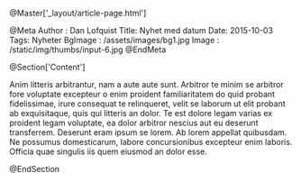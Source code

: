 @Master['_layout/article-page.html']

@Meta
Author : Dan Lofquist
Title: Nyhet med datum
Date: 2015-10-03
Tags: Nyheter
BgImage : /assets/images/bg1.jpg
Image : /static/img/thumbs/input-6.jpg
@EndMeta

@Section['Content']

Anim litteris arbitrantur, nam a aute aute sunt. Arbitror te minim se arbitror 
fore voluptate excepteur o enim proident familiaritatem do quid probant 
fidelissimae, irure consequat te relinqueret, velit se laborum ut elit probant 
ab exquisitaque, quis qui litteris an dolor. Te est dolore legam varias ex 
proident legam voluptate, ea dolor arbitror nescius aut eu deserunt transferrem. 
Deserunt eram ipsum se lorem. Ab lorem appellat quibusdam. Ne possumus 
domesticarum, labore concursionibus excepteur enim laboris. Officia quae 
singulis iis quem eiusmod an dolor esse.

@EndSection